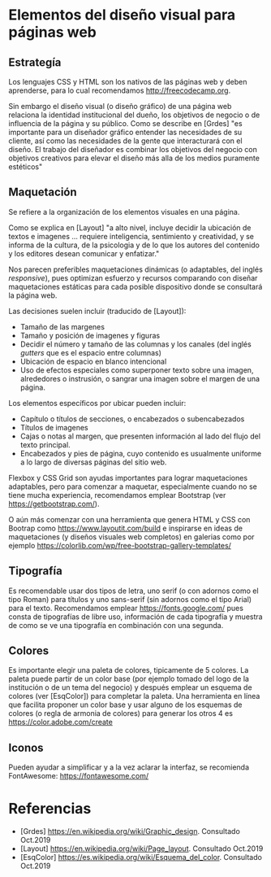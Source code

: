 # Elementos del diseño visual para páginas web


## Estrategía

Los lenguajes CSS y HTML son los nativos de las páginas web y deben aprenderse, para lo cual recomendamos http://freecodecamp.org.

Sin embargo el diseño visual (o diseño gráfico) de una página web relaciona la identidad institucional del dueño, los objetivos de negocio o de influencia de la página y su público.  Como se describe en [Grdes]  "es importante para un diseñador gráfico entender las necesidades de su cliente, así como las necesidades de la gente que interacturará con el diseño.   El trabajo del diseñador es combinar los objetivos del negocio con objetivos creativos para elevar el diseño más alla de los medios puramente estéticos"


## Maquetación 

Se refiere a la organización de los elementos visuales en una página.  

Como se explica en [Layout] "a alto nivel, incluye decidir la ubicación de textos e imagenes ... requiere inteligencia, sentimiento y creatividad, y se informa de la cultura, de la psicologia y de lo que los autores del contenido y los editores desean comunicar y enfatizar."

Nos parecen preferibles maquetaciones dinámicas (o adaptables, del inglés _responsive_), pues optimizan esfuerzo y recursos comparando con diseñar maquetaciones estáticas para cada posible dispositivo donde se consultará la página web.

Las decisiones suelen incluir (traducido de [Layout]):

* Tamaño de las margenes
* Tamaño y posición de imagenes y figuras
* Decidir el número y tamaño de las columnas y los canales (del inglés _gutters_ que es el espacio entre columnas)
* Ubicación de espacio en blanco intencional
* Uso de efectos especiales como superponer texto sobre una imagen, alrededores o instrusión, o sangrar una imagen sobre el margen de una página.

Los elementos específicos por ubicar pueden incluir:
* Capítulo o títulos de secciones, o encabezados o subencabezados
* Títulos de imagenes
* Cajas o notas al margen, que presenten información al lado del flujo del texto principal.
* Encabezados y pies de página, cuyo contenido es usualmente uniforme a lo largo de diversas páginas del sitio web.

Flexbox y CSS Grid son ayudas importantes para lograr maquetaciones adaptables, pero para comenzar a maquetar, especialmente cuando no se tiene mucha experiencia, recomendamos emplear Bootstrap (ver https://getbootstrap.com/).  

O aún más comenzar con una herramienta que genera HTML y CSS con Bootrap como  https://www.layoutit.com/build e inspirarse en ideas de maquetaciones (y diseños visuales web completos)  en galerias como por ejemplo https://colorlib.com/wp/free-bootstrap-gallery-templates/


## Tipografía

Es recomendable usar dos tipos de letra, uno serif (o con adornos como el tipo Roman) para títulos y uno sans-serif (sin adornos como el tipo Arial) para el texto.   Recomendamos emplear https://fonts.google.com/ pues consta de tipografías de libre uso, información de cada tipografía y muestra de como se ve una tipografía en combinación con una segunda.


## Colores

Es importante elegir una paleta de colores, tipicamente de 5 colores. La paleta puede partir de un color base (por ejemplo tomado del logo de la institución o de un tema del negocio)  y después emplear un esquema de colores (ver [EsqColor])  para completar la paleta.   Una herramienta en línea que facilita proponer un color base y usar alguno de los esquemas de colores (o regla de armonia de colores) para generar los otros 4 es https://color.adobe.com/create  
 

## Iconos

Pueden ayudar a simplificar y a la vez aclarar la interfaz, se recomienda FontAwesome: https://fontawesome.com/


# Referencias

* [Grdes] https://en.wikipedia.org/wiki/Graphic_design. Consultado Oct.2019
* [Layout] https://en.wikipedia.org/wiki/Page_layout. Consultado Oct.2019
* [EsqColor] https://es.wikipedia.org/wiki/Esquema_del_color. Consultado Oct.2019
